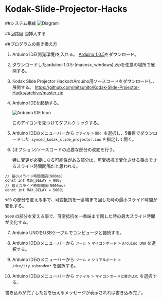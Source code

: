 Kodak-Slide-Projector-Hacks
===========================
##システム構成
   ![Diagram](https://raw.github.com/mitsuhito/Kodak-Slide-Projector-Hacks/master/synced_kodak_slide_projector_diagram.jpg)

##回路図
図挿入する

##プログラムの書き換え方
1. Arduino IDE(開発環境)を入れる。
   [Arduino 1.0.5](http://arduino.cc/en/Main/Software#toc2)をダウンロード。

2. ダウンロードしたarduino-1.0.5-(macosx, windows).zipを任意の場所で展開する。

3. Kodak Slide Projector HacksのArduino用ソースコードをダウンロードし、展開する。
   https://github.com/mitsuhito/Kodak-Slide-Projector-Hacks/archive/master.zip

4. Arduino IDEを起動する。
   
   ![Arduino IDE Icon](https://raw.github.com/mitsuhito/Kodak-Slide-Projector-Hacks/master/arduino_ied.jpg)
   
   このアイコンを見つけてダブルクリックする。

5. Arduino IDEのメニューバーから ```ファイル``` > ```開く``` を選択し、5番目でダウンロードした``` synced_kodak_slide_projector.ino``` を指定して開く。

6. (オプション)ソースコードの必要な部分の改変を行う。

   特に変更が必要になる可能性がある部分は、可変抵抗で変化させる事のできるスライド時間間隔だと思われる。

  ```
// 最小スライド時間間隔(900ms)
const int MIN_DELAY = 900;
// 最大スライド時間間隔(5000ms)
const int MAX_DELAY = 5000;
  ```
   
   ```900``` の部分を変える事で、可変抵抗を一番端まで回した時の最小スライド時間が変化する。
   
   ```5000``` の部分を変える事で、可変抵抗を一番端まで回した時の最大スライド時間が変化する。
   
7. Arduino UNOをUSBケーブルでコンピュータと接続する。

8. Arduino IDEのメニューバーから ```ツール``` > ```マイコンボード``` > ```Arduino UNO``` を選択する。

9. Arduino IDEのメニューバーから ```ツール``` > ```シリアルポート``` > ```/dev/tty.usbmodem*``` を選択する。

10. Arduino IDEのメニューバーから ```ファイル``` > ```マイコンボードに書き込む``` を選択する。
   
   書き込みが完了した旨を伝えるメッセージが表示されれば書き込み完了。
